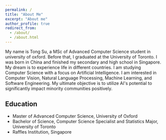 ```yaml
---
permalink: /
title: "About Me"
excerpt: "About me"
author_profile: true
redirect_from: 
  - /about/
  - /about.html
---
```


My name is Tong Su, a MSc of Advanced Computer Science student in university of oxford. Before that, I graduated at the University of Toronto. I was born in China and finished my secondary and high school in Singapore. My dream is to experience life in different countries. 
I am studying Computer Science with a focus on Artificial Intelligence. I am interested in Computer Vision, Natural Language Processing, Machine Learning, and Software Engineering. My ultimate objective is to utilize AI's potential to significantly impact minority communities positively. 

## Education
* Master of Advanced Computer Science, University of Oxford
* Bachelor of Science, Computer Science Specialist and Statistics Major, University of Toronto
* Raffles Institution, Singapore


